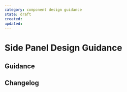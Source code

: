 ```yaml
---
category: component design guidance
state: draft
created: 
updated: 
---
```


# Side Panel Design Guidance

## Guidance

## Changelog
